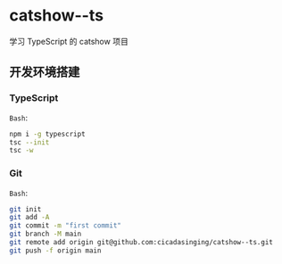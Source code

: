 # catshow--ts

学习 TypeScript 的 catshow 项目

## 开发环境搭建

### TypeScript

`Bash`:

```bash
npm i -g typescript
tsc --init
tsc -w
```

### Git

`Bash`:

```bash
git init
git add -A
git commit -m "first commit"
git branch -M main
git remote add origin git@github.com:cicadasinging/catshow--ts.git
git push -f origin main
```

